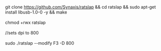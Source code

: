 git clone https://github.com/Synaxis/ratslap && cd ratslap &&  sudo apt-get install libusb-1.0-0 -y && make<br><br>
chmod +rwx ratslap<br><br>
//sets dpi to 800<br><br>
sudo ./ratslap --modify F3 -D 800
